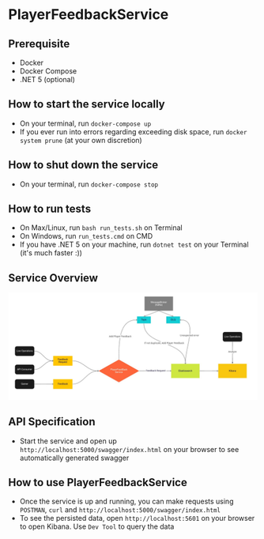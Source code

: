 # PlayerFeedbackService

## Prerequisite
* Docker
* Docker Compose
* .NET 5 (optional)

## How to start the service locally
* On your terminal, run `docker-compose up`
* If you ever run into errors regarding exceeding disk space, run `docker system prune` (at your own discretion)

## How to shut down the service
* On your terminal, run `docker-compose stop`

## How to run tests
* On Max/Linux, run `bash run_tests.sh` on Terminal
* On Windows, run `run_tests.cmd` on CMD
* If you have .NET 5 on your machine, run `dotnet test` on your Terminal (it's much faster :))

## Service Overview
![Service Overview](player-feedback-service-architecture.jpg)

## API Specification
* Start the service and open up `http://localhost:5000/swagger/index.html` on your browser to see automatically generated swagger

## How to use PlayerFeedbackService
* Once the service is up and running, you can make requests using `POSTMAN`, `curl` and `http://localhost:5000/swagger/index.html`
* To see the persisted data, open `http://localhost:5601` on your browser to open Kibana. Use `Dev Tool` to query the data
